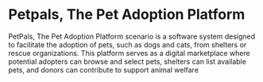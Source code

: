 # Petpals, The Pet Adoption Platform
PetPals, The Pet Adoption Platform scenario is a software system designed to facilitate the adoption of 
pets, such as dogs and cats, from shelters or rescue organizations. This platform serves as a digital 
marketplace where potential adopters can browse and select pets, shelters can list available pets, and 
donors can contribute to support animal welfare
